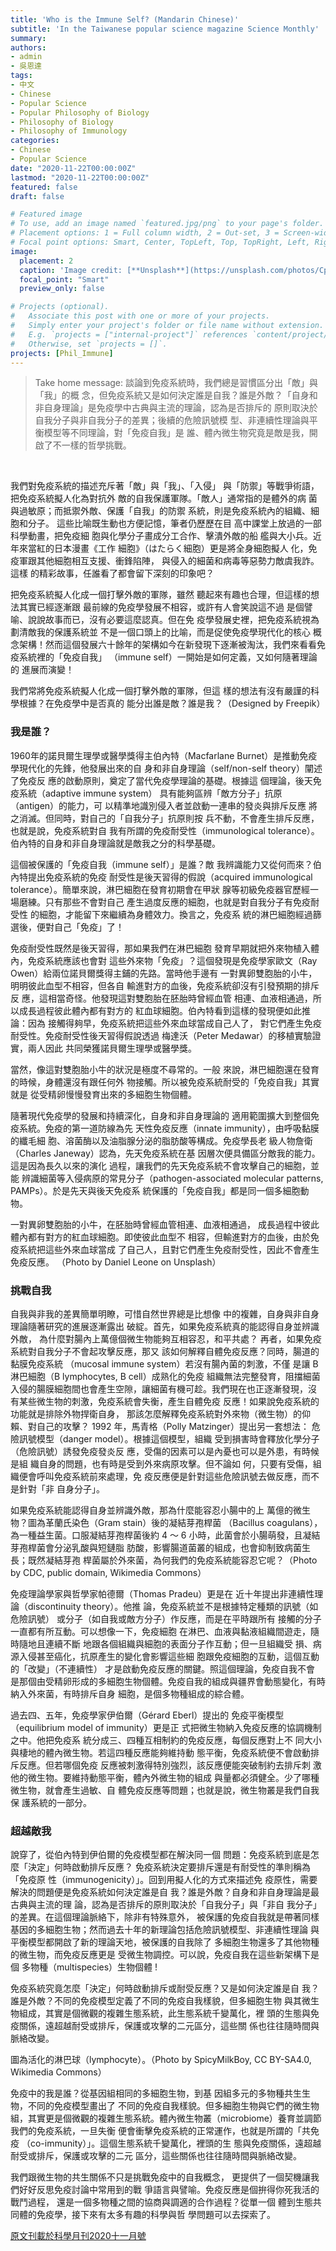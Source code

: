 ```yaml
---
title: 'Who is the Immune Self? (Mandarin Chinese)'
subtitle: 'In the Taiwanese popular science magazine Science Monthly'
summary: 
authors:
- admin
- 吳恩達
tags:
- 中文
- Chinese
- Popular Science
- Popular Philosophy of Biology
- Philosophy of Biology
- Philosophy of Immunology 
categories:
- Chinese
- Popular Science
date: "2020-11-22T00:00:00Z"
lastmod: "2020-11-22T00:00:00Z"
featured: false
draft: false

# Featured image
# To use, add an image named `featured.jpg/png` to your page's folder.
# Placement options: 1 = Full column width, 2 = Out-set, 3 = Screen-width
# Focal point options: Smart, Center, TopLeft, Top, TopRight, Left, Right, BottomLeft, Bottom, BottomRight
image:
  placement: 2
  caption: 'Image credit: [**Unsplash**](https://unsplash.com/photos/CpkOjOcXdUY)'
  focal_point: "Smart"
  preview_only: false

# Projects (optional).
#   Associate this post with one or more of your projects.
#   Simply enter your project's folder or file name without extension.
#   E.g. `projects = ["internal-project"]` references `content/project/deep-learning/index.md`.
#   Otherwise, set `projects = []`.
projects: [Phil_Immune]
---
```


> Take home message: 談論到免疫系統時，我們總是習慣區分出「敵」與「我」的概 念，但免疫系統又是如何決定誰是自我？誰是外敵？「自身和 非自身理論」是免疫學中古典與主流的理論，認為是否排斥的 原則取決於自我分子與非自我分子的差異；後續的危險訊號模 型、非連續性理論與平衡模型等不同理論，對「免疫自我」是 誰、體內微生物究竟是敵是我，開啟了不一樣的哲學挑戰。

<br/>

我們對免疫系統的描述充斥著「敵」與「我」、「入侵」 與「防禦」等戰爭術語，把免疫系統擬人化為對抗外 敵的自我保護軍隊。「敵人」通常指的是體外的病 菌與過敏原；而抵禦外敵、保護「自我」的防禦 系統，則是免疫系統內的組織、細胞和分子。 這些比喻既生動也方便記憶，筆者仍歷歷在目 高中課堂上放過的一部科學動畫，把免疫細 胞與化學分子畫成分工合作、擊潰外敵的船 艦與大小兵。近年來當紅的日本漫畫《工作 細胞》（はたらく細胞）更是將全身細胞擬人 化，免疫軍跟其他細胞相互支援、衝鋒陷陣， 與侵入的細菌和病毒等惡勢力敵虞我詐。這樣 的精彩故事，任誰看了都會留下深刻的印象吧？

把免疫系統擬人化成一個打擊外敵的軍隊，雖然 聽起來有趣也合理，但這樣的想法其實已經逐漸跟 最前線的免疫學發展不相容，或許有人會笑說這不過 是個譬喻、說說故事而已，沒有必要這麼認真。但在免 疫學發展史裡，把免疫系統視為劃清敵我的保護系統並 不是一個口頭上的比喻，而是促使免疫學現代化的核心 概念架構！然而這個發展六十餘年的架構如今在新發現下逐漸被淘汰，我們來看看免疫系統裡的「免疫自我」 （immune self）一開始是如何定義，又如何隨著理論的 進展而演變！

我們常將免疫系統擬人化成一個打擊外敵的軍隊，但這 樣的想法有沒有嚴謹的科學根據？在免疫學中是否真的 能分出誰是敵？誰是我？（Designed by Freepik）

### 我是誰？

1960年的諾貝爾生理學或醫學獎得主伯內特（Macfarlane Burnet）是推動免疫學現代化的先鋒，他發展出來的自 身和非自身理論（self/non-self theory）闡述了免疫反 應的啟動原則，奠定了當代免疫學理論的基礎。根據這 個理論，後天免疫系統（adaptive immune system） 具有能夠區辨「敵方分子」抗原（antigen）的能力，可 以精準地識別侵入者並啟動一連串的發炎與排斥反應 將之消滅。但同時，對自己的「自我分子」抗原則按 兵不動，不會產生排斥反應，也就是說，免疫系統對自 我有所謂的免疫耐受性（immunological tolerance）。 伯內特的自身和非自身理論就是敵我之分的科學基礎。

這個被保護的「免疫自我（immune self）」是誰？敵 我辨識能力又從何而來？伯內特提出免疫系統的免疫 耐受性是後天習得的假說（acquired immunological tolerance）。簡單來說，淋巴細胞在發育初期會在甲狀 腺等初級免疫器官歷經一場磨練。只有那些不會對自己 產生過度反應的細胞，也就是對自我分子有免疫耐受性 的細胞，才能留下來繼續為身體效力。換言之，免疫系 統的淋巴細胞經過篩選後，便對自己「免疫」了！

免疫耐受性既然是後天習得，那如果我們在淋巴細胞 發育早期就把外來物植入體內，免疫系統應該也會對 這些外來物「免疫」？這個發現是免疫學家歐文（Ray Owen）給兩位諾貝爾獎得主鋪的先路。當時他手邊有 一對異卵雙胞胎的小牛，明明彼此血型不相容，但各自 輸進對方的血後，免疫系統卻沒有引發預期的排斥反 應，這相當奇怪。他發現這對雙胞胎在胚胎時曾經血管 相連、血液相通過，所以成長過程彼此體內都有對方的 紅血球細胞。伯內特看到這樣的發現便如此推論：因為 接觸得夠早，免疫系統把這些外來血球當成自己人了， 對它們產生免疫耐受性。免疫耐受性後天習得假說透過 梅達沃（Peter Medawar）的移植實驗證實，兩人因此 共同榮獲諾貝爾生理學或醫學獎。

當然，像這對雙胞胎小牛的狀況是極度不尋常的。一般 來說，淋巴細胞還在發育的時候，身體還沒有跟任何外 物接觸。所以被免疫系統耐受的「免疫自我」其實就是 從受精卵慢慢發育出來的多細胞生物個體。

隨著現代免疫學的發展和持續深化，自身和非自身理論的 適用範圍擴大到整個免疫系統。免疫的第一道防線為先 天性免疫反應（innate immunity），由呼吸黏膜的纖毛細 胞、溶菌酶以及油脂腺分泌的脂肪酸等構成。免疫學長老 級人物詹衛（Charles Janeway）認為，先天免疫系統在基 因層次便具備區分敵我的能力。這是因為長久以來的演化 過程，讓我們的先天免疫系統不會攻擊自己的細胞，並能 辨識細菌等入侵病原的常見分子（pathogen-associated molecular patterns, PAMPs）。於是先天與後天免疫系 統保護的「免疫自我」都是同一個多細胞動物。

一對異卵雙胞胎的小牛，在胚胎時曾經血管相連、血液相通過， 成長過程中彼此體內都有對方的紅血球細胞。即使彼此血型不 相容，但輸進對方的血後，由於免疫系統把這些外來血球當成 了自己人，且對它們產生免疫耐受性，因此不會產生免疫反應。 （Photo by Daniel Leone on Unsplash）

### 挑戰自我

自我與非我的差異簡單明瞭，可惜自然世界總是比想像 中的複雜，自身與非自身理論隨著研究的進展逐漸露出 破綻。首先，如果免疫系統真的能認得自身並辨識外敵， 為什麼對腸內上萬億個微生物能夠互相容忍，和平共處？ 再者，如果免疫系統對自我分子不會起攻擊反應，那又 該如何解釋自體免疫反應？同時，腸道的黏膜免疫系統 （mucosal immune system）若沒有腸內菌的刺激，不僅 是讓 B 淋巴細胞（B lymphocytes, B cell）成熟化的免疫 組織無法完整發育，阻擋細菌入侵的腸膜細胞間也會產生空隙，讓細菌有機可趁。我們現在也正逐漸發現，沒 有某些微生物的刺激，免疫系統會失衡，產生自體免疫 反應！如果說免疫系統的功能就是排除外物捍衛自身， 那該怎麼解釋免疫系統對外來物（微生物）的仰賴、對自己的攻擊？ 1992 年，馬青格（Polly Matzinger）提出另一套想法： 危險訊號模型（danger model）。根據這個模型，組織 受到損害時會釋放化學分子（危險訊號）誘發免疫發炎反 應，受傷的因素可以是內憂也可以是外患，有時候是組 織自身的問題，也有時是受到外來病原攻擊。但不論如 何，只要有受傷，組織便會呼叫免疫系統前來處理，免 疫反應便是針對這些危險訊號去做反應，而不是針對「非 自身分子」。

如果免疫系統能認得自身並辨識外敵，那為什麼能容忍小腸中的上 萬億的微生物？圖為革蘭氏染色（Gram stain）後的凝結芽孢桿菌 （Bacillus coagulans），為一種益生菌。口服凝結芽孢桿菌後約 4 ～ 6 小時，此菌會於小腸萌發，且凝結芽孢桿菌會分泌乳酸與短鏈脂 肪酸，影響腸道菌叢的組成，也會抑制致病菌生長；既然凝結芽孢 桿菌屬於外來菌，為何我們的免疫系統能容忍它呢？（Photo by CDC, public domain, Wikimedia Commons）

免疫理論學家與哲學家帕德爾（Thomas Pradeu）更是在 近十年提出非連續性理論（discontinuity theory）。他推 論，免疫系統並不是根據特定種類的訊號（如危險訊號） 或分子（如自我或敵方分子）作反應，而是在平時跟所有 接觸的分子一直都有所互動。可以想像一下，免疫細胞 在淋巴、血液與黏液組織間遊走，隨時隨地且連續不斷 地跟各個組織與細胞的表面分子作互動；但一旦組織受 損、病源入侵甚至癌化，抗原產生的變化會影響這些細 胞跟免疫細胞的互動，這個互動的「改變」（不連續性） 才是啟動免疫反應的關鍵。照這個理論，免疫自我不會 是那個由受精卵形成的多細胞生物個體。免疫自我的組成與疆界會動態變化，有時納入外來菌，有時排斥自身 細胞，是個多物種組成的綜合體。

過去四、五年，免疫學家伊伯爾（Gérard Eberl）提出的 免疫平衡模型（equilibrium model of immunity）更是正 式把微生物納入免疫反應的協調機制之中。他把免疫系 統分成三、四種互相制約的免疫反應，每個反應對上不 同大小與棲地的體內微生物。若這四種反應能夠維持動 態平衡，免疫系統便不會啟動排斥反應。但若哪個免疫 反應被刺激得特別強烈，該反應便能突破制約去排斥刺 激他的微生物。要維持動態平衡，體內外微生物的組成 與量都必須健全。少了哪種微生物，就會產生過敏、自 體免疫反應等問題；也就是說，微生物叢是我們自我保 護系統的一部分。

### 超越敵我

說穿了，從伯內特到伊伯爾的免疫模型都在解決同一個 問題：免疫系統到底是怎麼「決定」何時啟動排斥反應？ 免疫系統決定要排斥還是有耐受性的準則稱為「免疫原 性（immunogenicity）」。回到用擬人化的方式來描述免 疫原性，需要解決的問題便是免疫系統如何決定誰是自 我？誰是外敵？自身和非自身理論是最古典與主流的理 論，認為是否排斥的原則取決於「自我分子」與「非自 我分子」的差異。在這個理論脈絡下，除非有特殊意外， 被保護的免疫自我就是帶著同樣基因的多細胞生物；然而過去十年的新理論包括危險訊號模型、非連續性理論 與平衡模型都開啟了新的理論天地，被保護的自我除了 多細胞生物還多了其他物種的微生物，而免疫反應更是 受微生物調控。可以說，免疫自我在這些新架構下是個 多物種（multispecies）生物個體 !

免疫系統究竟怎麼「決定」何時啟動排斥或耐受反應？又是如何決定誰是自 我？誰是外敵？不同的免疫模型定義了不同的免疫自我樣貌，但多細胞生物 與其微生物組成，其實是個微觀的複雜生態系統，此生態系統千變萬化，裡 頭的生態與免疫關係，遠超越耐受或排斥，保護或攻擊的二元區分，這些關 係也往往隨時間與脈絡改變。

圖為活化的淋巴球（lymphocyte）。（Photo by SpicyMilkBoy, CC BY-SA4.0, Wikimedia Commons）

免疫中的我是誰？從基因組相同的多細胞生物，到基 因組多元的多物種共生生物，不同的免疫模型畫出了 不同的免疫自我樣貌。但多細胞生物與它們的微生物 組，其實更是個微觀的複雜生態系統。體內微生物叢（microbiome）養育並調節我們的免疫系統，一旦失衡 便會衝擊免疫系統的正常運作，也就是所謂的「共免疫 （co-immunity）」。這個生態系統千變萬化，裡頭的生 態與免疫關係，遠超越耐受或排斥，保護或攻擊的二元 區分，這些關係也往往隨時間與脈絡改變。

我們跟微生物的共生關係不只是挑戰免疫中的自我概念， 更提供了一個契機讓我們好好反思免疫討論中常用到的戰 爭語言與譬喻。免疫反應是個拚得你死我活的戰鬥過程， 還是一個多物種之間的協商與調適的合作過程？從單一個 體到生態共同體的免疫學，接下來有太多有趣的科學與哲 學問題可以去探索了。

[原文刊載於科學月刊2020十一月號](https://www.scimonth.com.tw/tw/product/show.aspx?num=1120)